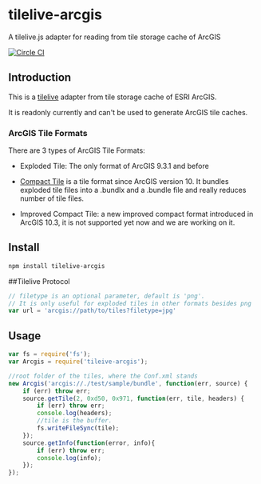 # tilelive-arcgis
A tilelive.js adapter for reading from tile storage cache of ArcGIS

[![Circle CI](https://circleci.com/gh/FuZhenn/tilelive-arcgis.svg?style=svg)](https://circleci.com/gh/FuZhenn/tilelive-arcgis)

## Introduction
This is a [tilelive](http://github.com/mapbox/tilelive) adapter from tile storage cache of ESRI ArcGIS.

It is readonly currently and can't be used to generate ArcGIS tile caches.

### ArcGIS Tile Formats

There are 3 types of ArcGIS Tile Formats:
* Exploded Tile: The only format of ArcGIS 9.3.1 and before

* [Compact Tile](https://server.arcgis.com/zh-cn/server/latest/publish-services/windows/inside-the-compact-cache-storage-format.htm) is a tile format since ArcGIS version 10. It bundles exploded tile files into a .bundlx and a .bundle file and really reduces number of tile files.

* Improved Compact Tile: a new improved compact format introduced in ArcGIS 10.3,  it is not supported yet now and we are working on it.

## Install

```bash
npm install tilelive-arcgis
```

##Tilelive Protocol

```javascript
// filetype is an optional parameter, default is 'png'.
// It is only useful for exploded tiles in other formats besides png 
var url = 'arcgis://path/to/tiles?filetype=jpg'
```

## Usage

```javascript
var fs = require('fs');
var Arcgis = require('tileive-arcgis');

//root folder of the tiles, where the Conf.xml stands
new Arcgis('arcgis://./test/sample/bundle', function(err, source) {
    if (err) throw err;
    source.getTile(2, 0xd50, 0x971, function(err, tile, headers) {
        if (err) throw err;
        console.log(headers);
        //tile is the buffer.
        fs.writeFileSync(tile);        
    });
    source.getInfo(function(error, info){
        if (err) throw err;
        console.log(info);
    });
});
```
